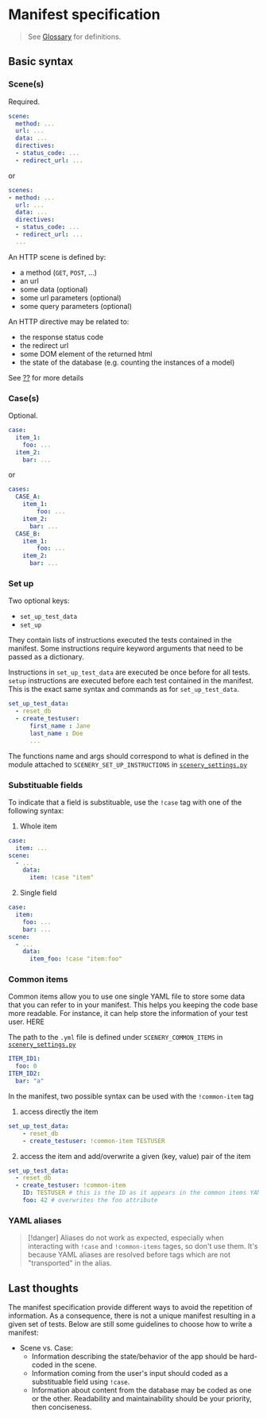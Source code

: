 # Manifest specification

> See [Glossary](./glossary.md) for definitions.

## Basic syntax

### Scene(s) 

Required.

```yaml
scene:
  method: ...
  url: ...
  data: ...
  directives:
  - status_code: ...
  - redirect_url: ...
```
or 

```yaml
scenes:
- method: ...
  url: ...
  data: ...
  directives:
  - status_code: ...
  - redirect_url: ...
  ...
```

An HTTP scene is defined by:
- a method (`GET`, `POST`, ...)
- an url
- some data (optional)
- some url parameters (optional)
- some query parameters (optional)


An HTTP directive may be related to:
- the response status code
- the redirect url
- some DOM element of the returned html
- the state of the database (e.g. counting the instances of a model)

See [??]() for more details


### Case(s)

Optional.
```yaml
case:
  item_1:
    foo: ...
  item_2:
    bar: ...

```
or
```yaml
cases:
  CASE_A:
    item_1:
        foo: ...
    item_2:
      bar: ...
  CASE_B:
    item_1:
        foo: ...
    item_2:
      bar: ...
```

### Set up

Two optional keys:
- `set_up_test_data`
- `set_up`

They contain lists of instructions executed the tests contained in the manifest.  Some instructions require keyword arguments that need to be passed as a dictionary. 

Instructions in `set_up_test_data` are executed be once before for all tests. `setup` instructions are executed before each test contained in the manifest. This is the exact same syntax and commands as for `set_up_test_data`.

```yaml
set_up_test_data:
  - reset_db
  - create_testuser:
      first_name : Jane
      last_name : Doe
      ...
```

The functions name and args should correspond to what is defined in the module attached to `SCENERY_SET_UP_INSTRUCTIONS` in [`scenery_settings.py`](./settings.md)


### Substituable fields

To indicate that a field is substituable, use the `!case` tag with one of the following syntax:

1. Whole item

```yaml
case:
  item: ...
scene:
  - ...
    data:
      item: !case "item"
```

2. Single field

```yaml
case:
  item:
    foo: ...
    bar: ...
scene:
  - ...
    data:
      item_foo: !case "item:foo"
```


### Common items

Common items allow you to use one single YAML file to store some data that you can refer to in your manifest. This helps you keeping the code base more readable. For instance, it can help store the information of your test user.
HERE

The path to the `.yml` file is defined under `SCENERY_COMMON_ITEMS` in [`scenery_settings.py`](./settings.md)

```yaml
ITEM_ID1:
  foo: 0
ITEM_ID2:
  bar: "a" 
```

In the manifest, two possible syntax can be used with the `!common-item` tag

1. access directly the item
```yaml
set_up_test_data:
	- reset_db
	- create_testuser: !common-item TESTUSER
```


2. access the item and add/overwrite a given (key, value) pair of the item
```yaml
set_up_test_data:
  - reset_db
  - create_testuser: !common-item 
    ID: TESTUSER # this is the ID as it appears in the common items YAML file
    foo: 42 # overwrites the foo attribute
```
### YAML aliases

>[!danger] Aliases do not work as expected, especially when interacting with `!case` and `!common-items` tages, so don't use them. It's because YAML aliases are resolved before tags which are not "transported" in the alias.


## Last thoughts

The manifest specification provide different ways to avoid the repetition of information. As a consequence, there is not a unique manifest resulting in a given set of tests. Below are still some guidelines to choose how to write a manifest:

- Scene vs. Case: 
	- Information describing the state/behavior of the app should be hard-coded in the scene. 
	- Information coming from the user's input should coded as a substituable field using `!case`.
	- Information about content from the database may be coded as one or the other. Readability and maintainability should be your priority, then conciseness.

